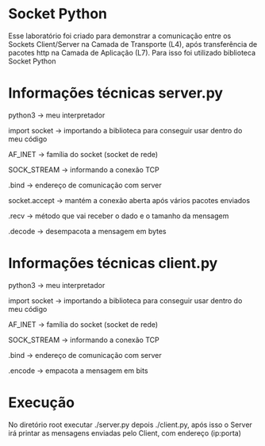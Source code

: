 # Socket Python

<p>Esse laboratório foi criado para demonstrar a comunicação entre os Sockets Client/Server na Camada de Transporte (L4), após transferência de pacotes http na Camada de Aplicação (L7). Para isso foi utilizado biblioteca Socket Python</p>

# Informações técnicas server.py
<p>python3 -> meu interpretador</p>
<p>import socket -> importando a biblioteca para conseguir usar dentro do meu código</p>
<p>AF_INET -> família do socket (socket de rede)</p>
<p>SOCK_STREAM -> informando a conexão TCP</p>
<p>.bind -> endereço de comunicação com server</p>
<p>socket.accept -> mantém a conexão aberta após vários pacotes enviados</p>
<p>.recv -> método que vai receber o dado e o tamanho da mensagem</p>
<p>.decode -> desempacota a mensagem em bytes</p>

# Informações técnicas client.py
<p>python3 -> meu interpretador</p>
<p>import socket -> importando a biblioteca para conseguir usar dentro do meu código</p>
<p>AF_INET -> família do socket (socket de rede)</p>
<p>SOCK_STREAM -> informando a conexão TCP</p>
<p>.bind -> endereço de comunicação com server</p>
<p>.encode -> empacota a mensagem em bits</p>

# Execução
<p>No diretório root executar ./server.py depois ./client.py, após isso o Server irá printar as mensagens enviadas pelo Client, com endereço (ip:porta)</p>